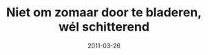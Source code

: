---
date: 2011-03-26
title: "Niet om zomaar door te bladeren, wél schitterend"
source: "NRC/Handelsblad: Rob Van Den Berg"
sourceUrl: http://www.nrc.nl/
pdfLink: 20110326-vandenberg-nrc.pdf
---